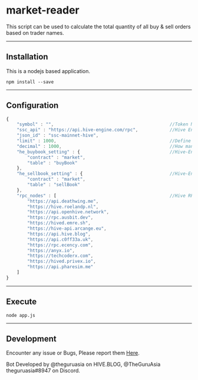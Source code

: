 # market-reader
This script can be used to calculate the total quantity of all buy & sell orders based on trader names.

***
## Installation
This is a nodejs based application.
```
npm install --save
```
***
## Configuration
```javascript
{
	"symbol" : "",                                            //Token Name - Example: SIM
	"ssc_api" : "https://api.hive-engine.com/rpc",            //Hive Engine RPC node
	"json_id" : "ssc-mainnet-hive",
	"limit" : 1000,                                           //Define the size of orders read in one time. Max 1000
	"decimal" : 1000,                                         //How many decimal places you want to see
	"he_buybook_setting" : {                                  //Hive-Engine market BUYBOOK setting    
		"contract" : "market",
		"table" : "buyBook"
	},
	"he_sellbook_setting" : {                                 //Hive-Engine market SELLBOOK setting 
		"contract" : "market",
		"table" : "sellBook"
	},
	"rpc_nodes" : [                                           //Hive RPC Nodes
		"https://api.deathwing.me",
		"https://hive.roelandp.nl",
		"https://api.openhive.network",
		"https://rpc.ausbit.dev",
		"https://hived.emre.sh",
		"https://hive-api.arcange.eu",
		"https://api.hive.blog",
		"https://api.c0ff33a.uk",
		"https://rpc.ecency.com",
		"https://anyx.io",
		"https://techcoderx.com",
		"https://hived.privex.io",		
		"https://api.pharesim.me"
	]
}
```
***
## Execute
```
node app.js
```
***
## Development
Encounter any issue or Bugs, Please report them [Here](https://github.com/theguruscripts/market-reader/issues).

Bot Developed by @theguruasia on HIVE.BLOG, @TheGuruAsia theguruasia#8947 on Discord.
